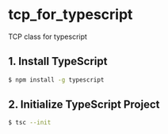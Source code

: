 # tcp_for_typescript
TCP class for typescript

## 1. Install TypeScript
```bash
$ npm install -g typescript
```

## 2. Initialize TypeScript Project
```bash
$ tsc --init
```